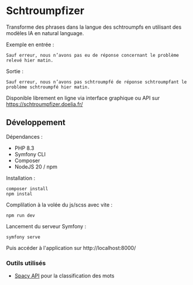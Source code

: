 # Schtroumpfizer

Transforme des phrases dans la langue des schtroumpfs en utilisant des modèles IA en natural language.


Exemple en entrée :
```
Sauf erreur, nous n’avons pas eu de réponse concernant le problème relevé hier matin.
```

Sortie :
```
Sauf erreur, nous n’avons pas schtroumpfé de réponse schtroumpfant le problème schtroumpfé hier matin.
```

Disponible librement en ligne via interface graphique ou API sur https://schtroumpfizer.doelia.fr/


## Développement

Dépendances :
- PHP 8.3
- Symfony CLI
- Composer
- NodeJS 20 / npm

Installation :
```
composer install
npm instal
```

Complilation à la volée du js/scss avec vite :
```
npm run dev
```

Lancement du serveur Symfony :
```
symfony serve
```

Puis accéder à l'application sur http://localhost:8000/

### Outils utilisés
- [Spacy API](https://github.com/doelia/spacy-api) pour la classification des mots
